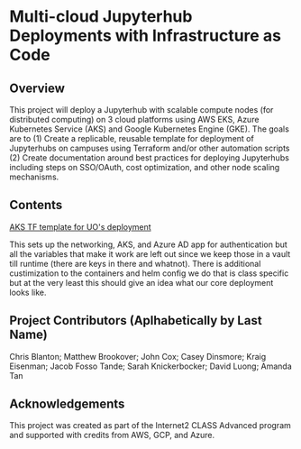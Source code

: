 <h1>Multi-cloud Jupyterhub Deployments with Infrastructure as Code</h1>

<h2>Overview</h2>

This project will deploy a Jupyterhub with scalable compute nodes (for distributed computing) on 3 cloud platforms using AWS EKS, Azure Kubernetes Service (AKS) and Google Kubernetes Engine (GKE). The goals are to (1) Create a replicable, reusable template for deployment of Jupyterhubs on campuses using Terraform and/or other automation scripts (2) Create documentation around best practices for deploying Jupyterhubs including steps on SSO/OAuth, cost optimization, and other node scaling mechanisms. 

<h2>Contents</h2>

[AKS TF template for UO's deployment](https://github.com/Internet2/class-adv2023-k8/tree/main/UO_aks_TFtemplate/main.tf)

This sets up the networking, AKS, and Azure AD app for authentication but all the variables that make it work are left out since we keep those in a vault till runtime (there are keys in there and whatnot). There is additional custimization to the containers and helm config we do that is class specific but at the very least this should give an idea what our core deployment looks like. 

<h2>Project Contributors (Aplhabetically by Last Name)</h2>

Chris Blanton;
Matthew Brookover; 
John Cox;
Casey Dinsmore;
Kraig Eisenman;
Jacob Fosso Tande;
Sarah Knickerbocker;
David Luong;
Amanda Tan

<h2>Acknowledgements</h2>

This project was created as part of the Internet2 CLASS Advanced program and supported with credits from AWS, GCP, and Azure. 


